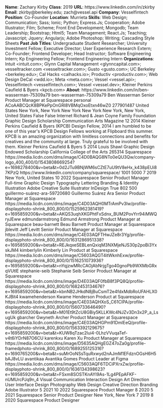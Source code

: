 **Name**: Zachary Kirby
**Class**: 2019
**URL**: https://www\.linkedin\.com/in/zkirby
**Email**: zkirby@berkeley\.edu; zach@vessel\.api
**Company**: Vesselfintech
**Position**: Co\-Founder
**Location**: Murrieta
**Skills**: Web Design; Communication; Sass; Ionic; Python; Express\.Js; Cooperation; Adobe Illustrator; Film; Scheme; Front End Development; Mongodb; Team Leadership; Bootstrap; Html5; Team Management; React\.Js; Teaching; Javascript; Jquery; Angularjs; Adobe Photoshop; Writing; Cascading Style Sheets
**Past Job Titles**: Undergraduate Student Researcher; University Investment Fellow; Executive Director; User Experience Research Extern; Co\-Founder; Frontend Developer; Head Instructor; Software Engineering Intern; Kp Engineering Fellow; Frontend Engineering Intern
**Organizations**: Intuit <intuit\.com>; Glynn Capital Management <glynncapital\.com>; vesseltracker\.com <vesseltracker\.com>; Gusto <gusto\.com>; UC Berkeley <berkeley\.edu>; Cal Hacks <calhacks\.io>; Productiv <productiv\.com>; Web Design DeCal <wdd\.io>; Meta <meta\.com>; Vessel <vessel\.api>; Vesselfintech <vesselfintech\.com>; Vessel <vessel\.dev>; Kleiner Perkins Caufield & Byers <kpcb\.com>
**About**: https://www\.linkedin\.com/in/ben\-wasserman\-75309a79 ben\-wasserman\-75309a79 Ben Wasserman Senior Product Manager at Squarespace personal ACoAABCQcK8BPKePpOnGRI8VBMqOxoEtxn46wZ0 277901487 United States New York, New York New York New York New York, New York, United States False False Internet Richard & Jean Coyne Family Foundation Graphic Design Scholarship Communication Arts Magazine 12 2014 Kleiner Perkins Caufield & Byers \(KPCB\) Design Fellow, 2014 I am humbled to be one of this year's KPCB Design Fellows working at Flipboard this summer\. KPCB is an amazing organization with limitless connections and benefits for creatives and the community at large\. Truly grateful to be involved with them\.  Kleiner Perkins Caufield & Byers 5 2014 Louis Shawl Graphic Design Endowed Scholarship California College of the Arts 265314 Squarespace https://media\.licdn\.com/dms/image/C4D0BAQG8NTo0eQU3Qw/company\-logo\_400\_400/0/1543808669254?e=1698278400&v=beta&t=0d2JTu9BNjWM6sCZtE7uU9tV8eHx\_k438pEUi87KPzQ https://www\.linkedin\.com/company/squarespace/ 1001 5000 7 2019 New York, United States 10 2022 Squarespace Senior Product Manager Full\-time Graphic Design Typography Lettering Branding & Identity Illustration Adobe Creative Suite Illustrator InDesign True 802 500 guillermo\-suárez\-ara\-59720680 Guillermo Suárez Ara Senior Product Manager at Squarespace https://media\.licdn\.com/dms/image/C4D03AQH0MTrAmPv3lw/profile\-displayphoto\-shrink\_800\_800/0/1525962381419?e=1695859200&v=beta&t=AKQS3uqhXKGPhtFxSdnx\_BUM2PovYrr94iMWQryJEww edmundarmstrong Edmund Armstrong Product Manager at Squarespace beau\-barnett Beau Barnett Product Manager at Squarespace jblevitt Jeff Levitt Senior Product Manager at Squarespace https://media\.licdn\.com/dms/image/C4E03AQFTHwJZe8r3Yg/profile\-displayphoto\-shrink\_800\_800/0/1631286951338?e=1695859200&v=beta&t=REJkqxeSEBLenQxiqM3NXMjeNJS30p2poBi3YxskJM4 kimberlylin Kimberly Lin Product at Squarespace https://media\.licdn\.com/dms/image/C5603AQGT4itWknhExw/profile\-displayphoto\-shrink\_800\_800/0/1516251073936?e=1695859200&v=beta&t=nYqjzwMRcCAOjAbNrjgTgo40gnoPb9WXMbGRxqVUtlE stephanie\-seib Stephanie Seib Senior Product Manager at Squarespace https://media\.licdn\.com/dms/image/D4E03AQF0fbB8f3PQ8Q/profile\-displayphoto\-shrink\_800\_800/0/1682453134676?e=1695859200&v=beta&t=kbnNB2JHkdN8jBuCsmT2e4fdxMdbRoUFAHLX0KJBit4 kwamehenderson Kwame Henderson Product at Squarespace https://media\.licdn\.com/dms/image/C4E03AQHXoS\_C61CIPA/profile\-displayphoto\-shrink\_800\_800/0/1560733646490?e=1695859200&v=beta&t=M01Et9tZcU8GBiy5KLLKWc4NJZv3Dn3x2P\_a\_LsugUk gbarcher Gwyneth Archer Product Manager at Squarespace https://media\.licdn\.com/dms/image/C4E03AQHGPm91DmlEeQ/profile\-displayphoto\-shrink\_800\_800/0/1563392129675?e=1695859200&v=beta&t=KUW8qTzac2lui4\-0LhzVVuqaTef\-v4t6iYDrN87O6CU karenkxu Karen Xu Product Manager at Squarespace https://media\.licdn\.com/dms/image/D5635AQHgEGZ47oZa0g/profile\-framedphoto\-shrink\_800\_800/0/1689255125316?e=1690765200&v=beta&t=suMrOoNSsTquRxwyd2nAJmM1EFdznOGsH6H5bAJ8vLU avantikaa Avantika Gomes Product Leader at Figma https://media\.licdn\.com/dms/image/C5603AQF6TDCiPXrxZw/profile\-displayphoto\-shrink\_800\_800/0/1636134398623?e=1695859200&v=beta&t=FSxm8SOSTKnAYI9As\-1Lg4PEpAFKF\-nUMUrcPJq9n\_4 Visual Communication Interaction Design Art Direction User Interface Design Photography Web Design Creative Direction Branding Adobe Illustrator 5 2021 10 2022 Squarespace Product Manager 8 2020 5 2021 Squarespace Senior Product Designer New York, New York 7 2019 8 2020 Squarespace Product Designer
